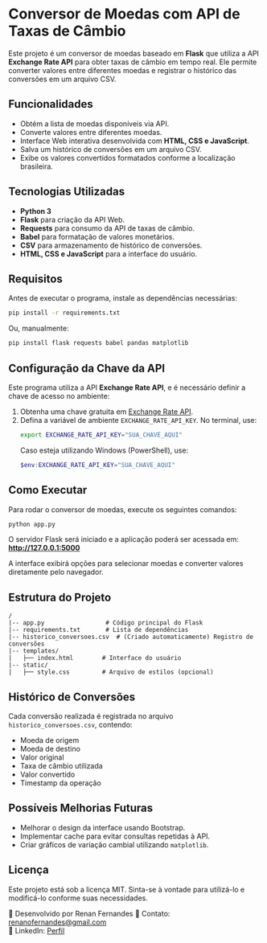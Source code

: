 # Conversor de Moedas com API de Taxas de Câmbio

Este projeto é um conversor de moedas baseado em **Flask** que utiliza a API **Exchange Rate API** para obter taxas de câmbio em tempo real. Ele permite converter valores entre diferentes moedas e registrar o histórico das conversões em um arquivo CSV.

## Funcionalidades
- Obtém a lista de moedas disponíveis via API.
- Converte valores entre diferentes moedas.
- Interface Web interativa desenvolvida com **HTML, CSS e JavaScript**.
- Salva um histórico de conversões em um arquivo CSV.
- Exibe os valores convertidos formatados conforme a localização brasileira.

## Tecnologias Utilizadas
- **Python 3**
- **Flask** para criação da API Web.
- **Requests** para consumo da API de taxas de câmbio.
- **Babel** para formatação de valores monetários.
- **CSV** para armazenamento de histórico de conversões.
- **HTML, CSS e JavaScript** para a interface do usuário.

## Requisitos
Antes de executar o programa, instale as dependências necessárias:
```bash
pip install -r requirements.txt
```
Ou, manualmente:
```bash
pip install flask requests babel pandas matplotlib
```

## Configuração da Chave da API
Este programa utiliza a API **Exchange Rate API**, e é necessário definir a chave de acesso no ambiente:

1. Obtenha uma chave gratuita em [Exchange Rate API](https://www.exchangerate-api.com/).
2. Defina a variável de ambiente `EXCHANGE_RATE_API_KEY`. No terminal, use:
   ```bash
   export EXCHANGE_RATE_API_KEY="SUA_CHAVE_AQUI"
   ```
   Caso esteja utilizando Windows (PowerShell), use:
   ```powershell
   $env:EXCHANGE_RATE_API_KEY="SUA_CHAVE_AQUI"
   ```

## Como Executar
Para rodar o conversor de moedas, execute os seguintes comandos:
```bash
python app.py
```
O servidor Flask será iniciado e a aplicação poderá ser acessada em:
 **http://127.0.0.1:5000**

A interface exibirá opções para selecionar moedas e converter valores diretamente pelo navegador.

## Estrutura do Projeto
```
/
|-- app.py                 # Código principal do Flask
|-- requirements.txt       # Lista de dependências
|-- historico_conversoes.csv  # (Criado automaticamente) Registro de conversões
|-- templates/
|   ├── index.html        # Interface do usuário
|-- static/
|   ├── style.css         # Arquivo de estilos (opcional)
```

## Histórico de Conversões
Cada conversão realizada é registrada no arquivo `historico_conversoes.csv`, contendo:
- Moeda de origem
- Moeda de destino
- Valor original
- Taxa de câmbio utilizada
- Valor convertido
- Timestamp da operação

## Possíveis Melhorias Futuras
- Melhorar o design da interface usando Bootstrap.
- Implementar cache para evitar consultas repetidas à API.
- Criar gráficos de variação cambial utilizando `matplotlib`.

## Licença
Este projeto está sob a licença MIT. Sinta-se à vontade para utilizá-lo e modificá-lo conforme suas necessidades.

🔹 Desenvolvido por Renan Fernandes
📧 Contato: renanofernandes@gmail.com  
🔗 LinkedIn: [Perfil](https://www.linkedin.com/in/renan-oliveira-fernandes-50319b172/)


